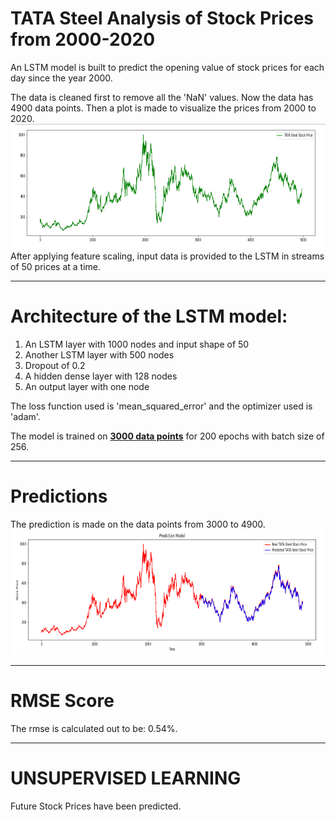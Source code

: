 # TATA Steel Analysis of Stock Prices from 2000-2020

An LSTM model is built to predict the opening value of stock prices for each day since the year 2000. 


The data is cleaned first to remove all the 'NaN' values. Now the data has 4900 data points. Then a plot is made to visualize the prices from 2000 to 2020.<br> 
<img src="../results/tata1.PNG" width="900" height="200"><br>
After applying feature scaling, input data is provided to the LSTM in streams of 50 prices at a time.
<hr>

# Architecture of the LSTM model:
1) An LSTM layer with 1000 nodes and input shape of 50<br>
2) Another LSTM layer with 500 nodes<br>
3) Dropout of 0.2<br>
4) A hidden dense layer with 128 nodes<br>
5) An output layer with one node 


The loss function used is 'mean_squared_error' and the optimizer used is 'adam'.


The model is trained on <b><u>3000 data points</u></b> for 200 epochs with batch size of 256.
<hr>

# Predictions 

The prediction is made on the data points from 3000 to 4900.<br>
<img src="../results/tata2.PNG" width="900" height="200">
<hr>

# RMSE Score

The rmse is calculated out to be: 0.54%.
<hr>

# UNSUPERVISED LEARNING

Future Stock Prices have been predicted.